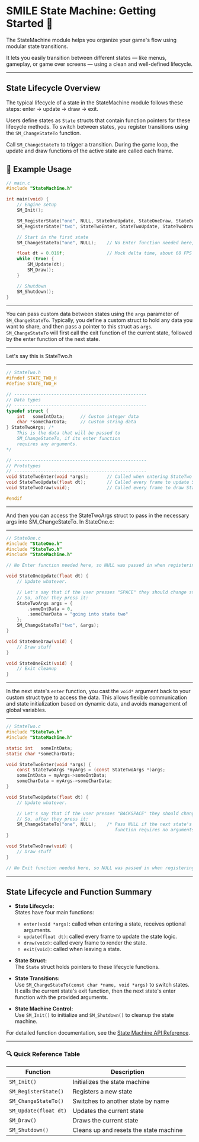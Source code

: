 # SMILE State Machine: Getting Started 🤖

The StateMachine module helps you organize your game's flow using modular state transitions.

It lets you easily transition between different states — like menus, gameplay, or game over screens — using a clean and well-defined lifecycle.

---

## State Lifecycle Overview

The typical lifecycle of a state in the StateMachine module follows these steps: enter → update → draw → exit.

Users define states as `State` structs that contain function pointers for these lifecycle methods. To switch between states, you register transitions using the `SM_ChangeStateTo` function.

Call `SM_ChangeStateTo` to trigger a transition. During the game loop, the update and draw functions of the active state are called each frame.

## 🧪 Example Usage

```c
// main.c
#include "StateMachine.h"

int main(void) {
    // Engine setup
    SM_Init();

    SM_RegisterState("one", NULL, StateOneUpdate, StateOneDraw, StateOneExit);
    SM_RegisterState("two", StateTwoEnter, StateTwoUpdate, StateTwoDraw, NULL);

    // Start in the first state
    SM_ChangeStateTo("one", NULL);    // No Enter function needed here, so NULL was passed in when registering this state.

    float dt = 0.016f;                // Mock delta time, about 60 FPS
    while (true) {
        SM_Update(dt);
        SM_Draw();
    }

    // Shutdown
    SM_Shutdown();
}
```

---

You can pass custom data between states using the `args` parameter of `SM_ChangeStateTo`. Typically, you define a custom struct to hold any data you want to share, and then pass a pointer to this struct as `args`. `SM_ChangeStateTo` will first call the exit function of the current state, followed by the enter function of the next state.

---

Let's say this is StateTwo.h

---

```c
// StateTwo.h
#ifndef STATE_TWO_H
#define STATE_TWO_H

// --------------------------------------------------
// Data types
// --------------------------------------------------
typedef struct {
    int   someIntData;      // Custom integer data
    char *someCharData;     // Custom string data
} StateTwoArgs; /*
    This is the data that will be passed to
    SM_ChangeStateTo, if its enter function
    requires any arguments.
*/

// --------------------------------------------------
// Prototypes
// --------------------------------------------------
void StateTwoEnter(void *args);       // Called when entering StateTwo
void StateTwoUpdate(float dt);        // Called every frame to update StateTwo
void StateTwoDraw(void);              // Called every frame to draw StateTwo

#endif
```

---

And then you can access the StateTwoArgs struct to pass in the necessary args into SM_ChangeStateTo. In StateOne.c:

---

```c
// StateOne.c
#include "StateOne.h"
#include "StateTwo.h"
#include "StateMachine.h"

// No Enter function needed here, so NULL was passed in when registering this state.

void StateOneUpdate(float dt) {
    // Update whatever.

    // Let's say that if the user presses "SPACE" they should change state.
    // So, after they press it:
    StateTwoArgs args = {
        .someIntData = 0,
        .someCharData = "going into state two"
    };
    SM_ChangeStateTo("two", &args);
}

void StateOneDraw(void) {
    // Draw stuff
}

void StateOneExit(void) {
    // Exit cleanup
}
```

---

In the next state's `enter` function, you cast the `void*` argument back to your custom struct type to access the data. This allows flexible communication and state initialization based on dynamic data, and avoids management of global variables.

---

```c
// StateTwo.c
#include "StateTwo.h"
#include "StateMachine.h"

static int   someIntData;
static char *someCharData;

void StateTwoEnter(void *args) {
    const StateTwoArgs *myArgs = (const StateTwoArgs *)args;
    someIntData = myArgs->someIntData;
    someCharData = myArgs->someCharData;
}

void StateTwoUpdate(float dt) {
    // Update whatever.

    // Let's say that if the user presses "BACKSPACE" they should change state.
    // So, after they press it:
    SM_ChangeStateTo("one", NULL);    /* Pass NULL if the next state's enter
                                         function requires no arguments or doesn't exist. */
}

void StateTwoDraw(void) {
    // Draw stuff
}

// No Exit function needed here, so NULL was passed in when registering this state.
```

---

## State Lifecycle and Function Summary

- **State Lifecycle:**  
  States have four main functions:

  - `enter(void *args)`: called when entering a state, receives optional arguments.
  - `update(float dt)`: called every frame to update the state logic.
  - `draw(void)`: called every frame to render the state.
  - `exit(void)`: called when leaving a state.

- **State Struct:**  
  The `State` struct holds pointers to these lifecycle functions.

- **State Transitions:**  
  Use `SM_ChangeStateTo(const char *name, void *args)` to switch states. It calls the current state's exit function, then the next state's enter function with the provided arguments.

- **State Machine Control:**  
  Use `SM_Init()` to initialize and `SM_Shutdown()` to cleanup the state machine.

For detailed function documentation, see the [State Machine API Reference](./SM_API.md).

---

### 🔍 Quick Reference Table

| Function              | Description                            |
| --------------------- | -------------------------------------- |
| `SM_Init()`           | Initializes the state machine          |
| `SM_RegisterState()`  | Registers a new state                  |
| `SM_ChangeStateTo()`  | Switches to another state by name      |
| `SM_Update(float dt)` | Updates the current state              |
| `SM_Draw()`           | Draws the current state                |
| `SM_Shutdown()`       | Cleans up and resets the state machine |
